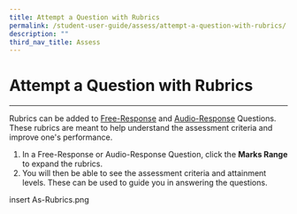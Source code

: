 ```yaml
---
title: Attempt a Question with Rubrics
permalink: /student-user-guide/assess/attempt-a-question-with-rubrics/
description: ""
third_nav_title: Assess
---
```

<h1 id="attempt-a-question-with-rubrics">Attempt a Question with Rubrics</h1>
<hr>
<p>Rubrics can be added to <a href="https://docs.learning.moe.edu.sg/sls-user-guide/vle/student/Assignments/AttemptFRQ.html">Free-Response</a> and <a href="https://docs.learning.moe.edu.sg/sls-user-guide/vle/student/Assignments/AttemptARQ.html">Audio-Response</a> Questions. These rubrics are meant to help understand the assessment criteria and improve one's performance.</p>
<ol>
<li>In a Free-Response or Audio-Response Question, click the <strong>Marks Range</strong> to expand the rubrics.</li>
<li>You will then be able to see the assessment criteria and attainment levels. These can be used to guide you in answering the questions.</li>
</ol>
insert As-Rubrics.png
